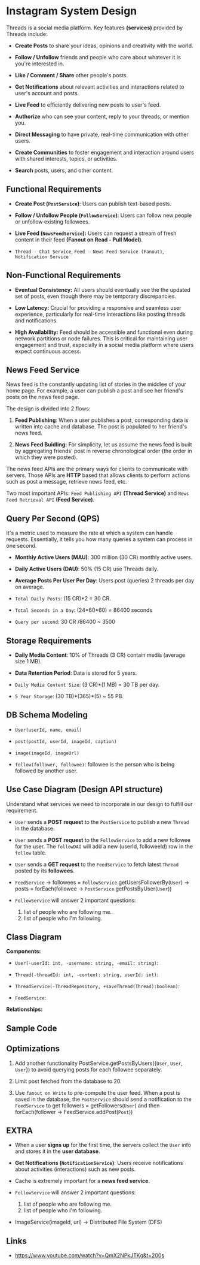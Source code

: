 # Instagram System Design

Threads is a social media platform. Key features **(services)** provided by Threads include:

- **Create Posts** to share your ideas, opinions and creativity with the world.

- **Follow / Unfollow** friends and people who care about whatever it is you're interested in.

- **Like / Comment / Share** other people's posts.

- **Get Notifications** about relevant activities and interactions related to user's account and posts.

- **Live Feed** to efficiently delivering new posts to user's feed.

- **Authorize** who can see your content, reply to your threads, or mention you.

- **Direct Messaging** to have private, real-time communication with other users.

- **Create Communities** to foster engagement and interaction around users with shared interests, topics, or activities.

- **Search** posts, users, and other content.

## Functional Requirements

- **Create Post (`PostService`)**: Users can publish text-based posts.

- **Follow / Unfollow People (`FollowService`)**: Users can follow new people or unfollow existing followees.

- **Live Feed (`NewsFeedService`):** Users can request a stream of fresh content in their feed **(Fanout on Read - Pull Model)**.

- `Thread - Chat Service`, `Feed - News Feed Service (Fanout)`, `Notification Service`

## Non-Functional Requirements

- **Eventual Consistency:** All users should eventually see the the updated set of posts, even though there may be temporary discrepancies.

- **Low Latency:** Crucial for providing a responsive and seamless user experience, particularly for real-time interactions like posting threads and notifications.

- **High Availability:** Feed should be accessible and functional even during network partitions or node failures. This is critical for maintaining user engagement and trust, especially in a social media platform where users expect continuous access.

## News Feed Service

News feed is the constantly updating list of stories in the middlee of your home page. For example, a user can publish a post and see her friend's posts on the news feed page.

The design is divided into 2 flows:

1. **Feed Publishing**: When a user publishes a post, corresponding data is written into cache and database. The post is populated to her friend's news feed.

2. **News Feed Buidling:** For simplicity, let us assume the news feed is built by aggregating friends' post in reverse chronological order (the order in which they were posted).

The news feed APIs are the primary ways for clients to communicate with servers. Those APIs are **HTTP** based that allows clients to perform actions such as post a message, retrieve news feed, etc.

Two most important APIs: `Feed Publishing API` **(Thread Service)** and `News Feed Retrieval API` **(Feed Service)**.

## Query Per Second (QPS)

It's a metric used to measure the rate at which a system can handle requests. Essentially, it tells you how many queries a system can process in one second.

- **Monthly Active Users (MAU)**: 300 million (30 CR) monthly active users.
- **Daily Active Users (DAU)**: 50% (15 CR) use Threads daily.
- **Average Posts Per User Per Day**: Users post (queries) 2 threads per day on average.

- `Total Daily Posts`: (15 CR)\*2 = 30 CR.
- `Total Seconds in a Day`: (24\*60\*60) = 86400 seconds
- `Query per second`: 30 CR /86400 ~ 3500

## Storage Requirements

- **Daily Media Content**: 10% of Threads (3 CR) contain media (average size 1 MB).
- **Data Retention Period**: Data is stored for 5 years.

- `Daily Media Content Size`: (3 CR)\*(1 MB) = 30 TB per day.
- `5 Year Storage`: (30 TB)\*(365)\*(5) ~ 55 PB.


## DB Schema Modeling

- `User(userId, name, email)`

- `post(postId, userId, imageId, caption)`

- `image(imageId, imageUrl)`

- `follow(follower, followee)`: followee is the person who is being followed by another user.

## Use Case Diagram (Design API structure)

Understand what services we need to incorporate in our design to fulfill our requirement.

- `User` sends a **POST request** to the `PostService` to publish a new `Thread` in the database.

- `User` sends a **POST request** to the `FollowService` to add a new followee for the user. The `followDAO` will add a new (userId, followeeId) row in the `follow` table.

- `User` sends a **GET request** to the `FeedService` to fetch latest `Thread` posted by its **followees**.

- `FeedService` -> followees = `FollowService`.getUsersFollowerBy(`User`) -> posts = forEach(followee -> `PostService`.getPostsByUser(`User`))

- `FollowService` will answer 2 important questions:
  1. list of people who are following me.
  2. list of people who I'm following.

## Class Diagram

**Components:**

- `User(-userId: int, -username: string, -email: string)`:

- `Thread(-threadId: int, -content: string, userId: int)`:

- `ThreadService(-ThreadRepository, +saveThread(Thread):boolean)`:

- `FeedService`:

**Relationships:**

## Sample Code

## Optimizations

1. Add another functionality PostService.getPostsByUsers({`User`, `User`, `User`}) to avoid querying posts for each followee separately.

2. Limit post fetched from the database to 20.

3. Use `fanout on Write` to pre-compute the user feed. When a post is saved in the database, the `PostService` should send a notification to the `FeedService` to get followers = getFollowers(`User`) and then forEach(follower -> FeedService.addPost(`Post`))

## EXTRA

- When a user **signs up** for the first time, the servers collect the `User` info and stores it in the **user database**.

- **Get Notifications (`NotificationService`)**: Users receive notifications about activities (interactions) such as new posts.

- Cache is extremely important for a **news feed service**.

- `FollowService` will answer 2 important questions:

  1. list of people who are following me.
  2. list of people who I'm following.

- ImageService(imageId, url) -> Distributed File System (DFS)

## Links

- https://www.youtube.com/watch?v=QmX2NPkJTKg&t=200s
